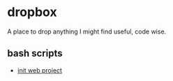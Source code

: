 # dropbox

A place to drop anything I might find useful, code wise.

## bash scripts

- [init web project](./scripts/init.sh)
